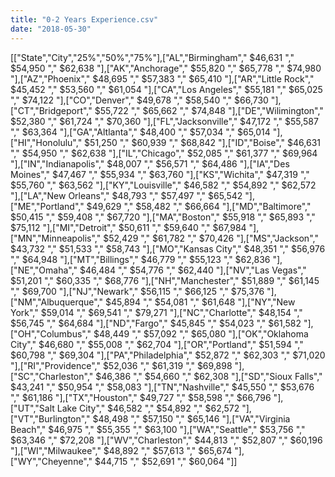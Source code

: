 ```yaml
---
title: "0-2 Years Experience.csv"
date: "2018-05-30"
---
```


\[\["State","City","25%","50%","75%"\],\["AL","Birmingham"," $46,631 "," $54,950 "," $62,638 "\],\["AK","Anchorage"," $55,820 "," $65,778 "," $74,980 "\],\["AZ","Phoenix"," $48,695 "," $57,383 "," $65,410 "\],\["AR","Little Rock"," $45,452 "," $53,560 "," $61,054 "\],\["CA","Los Angeles"," $55,181 "," $65,025 "," $74,122 "\],\["CO","Denver"," $49,678 "," $58,540 "," $66,730 "\],\["CT","Bridgeport"," $55,722 "," $65,662 "," $74,848 "\],\["DE","Wilimington"," $52,380 "," $61,724 "," $70,360 "\],\["FL","Jacksonville"," $47,172 "," $55,587 "," $63,364 "\],\["GA","Altlanta"," $48,400 "," $57,034 "," $65,014 "\],\["HI","Honolulu"," $51,250 "," $60,939 "," $68,842 "\],\["ID","Boise"," $46,631 "," $54,950 "," $62,638 "\],\["IL","Chicago"," $52,085 "," $61,377 "," $69,964 "\],\["IN","Indianapolis"," $48,007 "," $56,571 "," $64,486 "\],\["IA","Des Moines"," $47,467 "," $55,934 "," $63,760 "\],\["KS","Wichita"," $47,319 "," $55,760 "," $63,562 "\],\["KY","Louisville"," $46,582 "," $54,892 "," $62,572 "\],\["LA","New Orleans"," $48,793 "," $57,497 "," $65,542 "\],\["ME","Portland"," $49,629 "," $58,482 "," $66,664 "\],\["MD","Baltimore"," $50,415 "," $59,408 "," $67,720 "\],\["MA","Boston"," $55,918 "," $65,893 "," $75,112 "\],\["MI","Detroit"," $50,611 "," $59,640 "," $67,984 "\],\["MN","Minneapolis"," $52,429 "," $61,782 "," $70,426 "\],\["MS","Jackson"," $43,732 "," $51,533 "," $58,743 "\],\["MO","Kansas City"," $48,351 "," $56,976 "," $64,948 "\],\["MT","Billings"," $46,779 "," $55,123 "," $62,836 "\],\["NE","Omaha"," $46,484 "," $54,776 "," $62,440 "\],\["NV","Las Vegas"," $51,201 "," $60,335 "," $68,776 "\],\["NH","Manchester"," $51,889 "," $61,145 "," $69,700 "\],\["NJ","Newark"," $56,115 "," $66,125 "," $75,376 "\],\["NM","Albuquerque"," $45,894 "," $54,081 "," $61,648 "\],\["NY","New York"," $59,014 "," $69,541 "," $79,271 "\],\["NC","Charlotte"," $48,154 "," $56,745 "," $64,684 "\],\["ND","Fargo"," $45,845 "," $54,023 "," $61,582 "\],\["OH","Columbus"," $48,449 "," $57,092 "," $65,080 "\],\["OK","Oklahoma City"," $46,680 "," $55,008 "," $62,704 "\],\["OR","Portland"," $51,594 "," $60,798 "," $69,304 "\],\["PA","Philadelphia"," $52,872 "," $62,303 "," $71,020 "\],\["RI","Providence"," $52,036 "," $61,319 "," $69,898 "\],\["SC","Charleston"," $46,386 "," $54,660 "," $62,308 "\],\["SD","Sioux Falls"," $43,241 "," $50,954 "," $58,083 "\],\["TN","Nashville"," $45,550 "," $53,676 "," $61,186 "\],\["TX","Houston"," $49,727 "," $58,598 "," $66,796 "\],\["UT","Salt Lake City"," $46,582 "," $54,892 "," $62,572 "\],\["VT","Burlington"," $48,498 "," $57,150 "," $65,146 "\],\["VA","Virginia Beach"," $46,975 "," $55,355 "," $63,100 "\],\["WA","Seattle"," $53,756 "," $63,346 "," $72,208 "\],\["WV","Charleston"," $44,813 "," $52,807 "," $60,196 "\],\["WI","Milwaukee"," $48,892 "," $57,613 "," $65,674 "\],\["WY","Cheyenne"," $44,715 "," $52,691 "," $60,064 "\]\]
